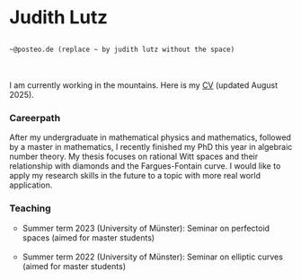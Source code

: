 <body>

  <table cellspacing="0" width="100%">
  
   <font size="+3"><b>Judith Lutz</b></font>
      <br>
      <br>
      
<!-- <img src="drawing2.jpg" 
   style="float:right; width:620px; height:858.5px; border:none;"
   alt="fixed position Willmaster logo"
   title="Willmaster logo in fixed position" />-->
    

    ~@posteo.de (replace ~ by judith lutz without the space)
   <br>
   

  
     
<br>
I am currently working in the mountains. Here is my
<a
 href="cv.pdf"
 name="cv.pdf">CV</a> (updated August 2025).
<br>


<h3>Careerpath</h3>

After my undergraduate in mathematical physics and mathematics, followed by a master in mathematics, I recently finished my PhD this year in algebraic number theory. My thesis focuses on rational Witt spaces and their relationship with diamonds and the Fargues-Fontain curve. 
I would like to apply my research skills in the future to a topic with more real world application. 
<br>

<h3>Teaching</h3>
<ul
style="list-style-type:circle">
  <li> 
  Summer term 2023 (University of Münster): Seminar on perfectoid spaces (aimed for master students)
  </li>
<br>
<li> 
  Summer term 2022 (University of Münster): Seminar on elliptic curves (aimed for master students)
  </li>
<br>

